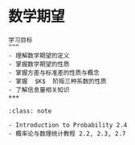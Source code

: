 # 数学期望

```{card} 
学习目标
^^^
- 理解数学期望的定义
- 掌握数学期望的性质
- 掌握方差与标准差的性质与概念
- 掌握  $K$  阶矩三种系数的性质
- 了解信息量相关知识
+++
```


`````{admonition} 教材索引
:class: note

- Introduction to Probability 2.4
- 概率论与数理统计教程 2.2, 2.3, 2.7
`````



